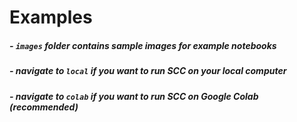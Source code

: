 # Examples
##### - `images` folder contains sample images for example notebooks
##### - navigate to `local` if you want to run SCC on your local computer
##### - navigate to `colab` if you want to run SCC on Google Colab (recommended)
